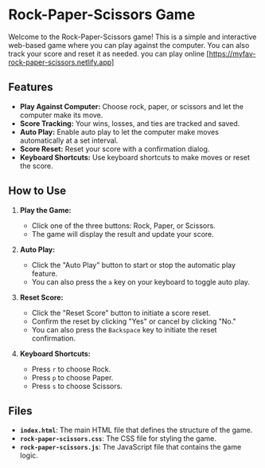 # Rock-Paper-Scissors Game

Welcome to the Rock-Paper-Scissors game! This is a simple and interactive web-based game where you can play against the computer. You can also track your score and reset it as needed.
you can play online [https://myfav-rock-paper-scissors.netlify.app]

## Features

- **Play Against Computer:** Choose rock, paper, or scissors and let the computer make its move.
- **Score Tracking:** Your wins, losses, and ties are tracked and saved.
- **Auto Play:** Enable auto play to let the computer make moves automatically at a set interval.
- **Score Reset:** Reset your score with a confirmation dialog.
- **Keyboard Shortcuts:** Use keyboard shortcuts to make moves or reset the score.

## How to Use

1. **Play the Game:**
   - Click one of the three buttons: Rock, Paper, or Scissors.
   - The game will display the result and update your score.

2. **Auto Play:**
   - Click the "Auto Play" button to start or stop the automatic play feature.
   - You can also press the `a` key on your keyboard to toggle auto play.

3. **Reset Score:**
   - Click the "Reset Score" button to initiate a score reset.
   - Confirm the reset by clicking "Yes" or cancel by clicking "No."
   - You can also press the `Backspace` key to initiate the reset confirmation.

4. **Keyboard Shortcuts:**
   - Press `r` to choose Rock.
   - Press `p` to choose Paper.
   - Press `s` to choose Scissors.

## Files

- **`index.html`**: The main HTML file that defines the structure of the game.
- **`rock-paper-scissors.css`**: The CSS file for styling the game.
- **`rock-paper-scissors.js`**: The JavaScript file that contains the game logic.
